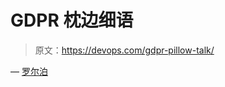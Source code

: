 # GDPR 枕边细语

> 原文：<https://devops.com/gdpr-pillow-talk/>

— [罗尔泊](https://devops.com/author/breselman/)